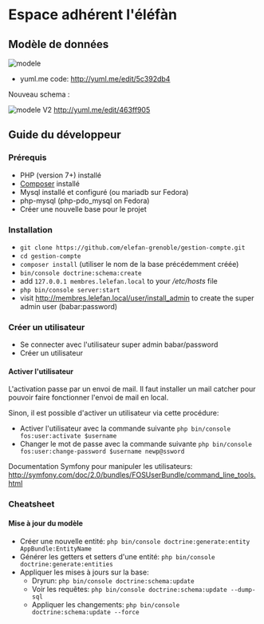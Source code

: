 Espace adhérent l'éléfàn
========================
## Modèle de données

![modele](http://yuml.me/5c392db4.svg)

* yuml.me code:
http://yuml.me/edit/5c392db4

Nouveau schema :

![modele V2](http://yuml.me/edit/463ff905.svg)
http://yuml.me/edit/463ff905

## Guide du développeur

### Prérequis

* PHP (version 7+) installé
* [Composer](https://getcomposer.org/) installé
* Mysql installé et configuré (ou mariadb sur Fedora)
* php-mysql (php-pdo_mysql on Fedora)
* Créer une nouvelle base pour le projet

### Installation

* ``git clone https://github.com/elefan-grenoble/gestion-compte.git``
* ``cd gestion-compte``
* ``composer install`` (utiliser le nom de la base précédemment créée)
* ``bin/console doctrine:schema:create``
* add ``127.0.0.1 membres.lelefan.local`` to your _/etc/hosts_ file
* ``php bin/console server:start``
* visit http://membres.lelefan.local/user/install_admin to create the super admin user (babar:password)

### Créer un utilisateur

* Se connecter avec l'utilisateur super admin babar/password
* Créer un utilisateur

#### Activer l'utilisateur

L'activation passe par un envoi de mail. Il faut installer un mail catcher pour pouvoir faire fonctionner l'envoi de mail en local.

Sinon, il est possible d'activer un utilisateur via cette procédure:

* Activer l'utilisateur avec la commande suivante ``php bin/console fos:user:activate $username``
* Changer le mot de passe avec la commande suivante ``php bin/console fos:user:change-password $username newp@ssword``

Documentation Symfony pour manipuler les utilisateurs: http://symfony.com/doc/2.0/bundles/FOSUserBundle/command_line_tools.html

### Cheatsheet

#### Mise à jour du modèle

* Créer une nouvelle entité: ``php bin/console doctrine:generate:entity AppBundle:EntityName``
* Générer les getters et setters d'une entité: ``php bin/console doctrine:generate:entities``
* Appliquer les mises à jours sur la base: 
   * Dryrun: ``php bin/console doctrine:schema:update``
   * Voir les requêtes: ``php bin/console doctrine:schema:update --dump-sql``
   * Appliquer les changements: ``php bin/console doctrine:schema:update --force``
